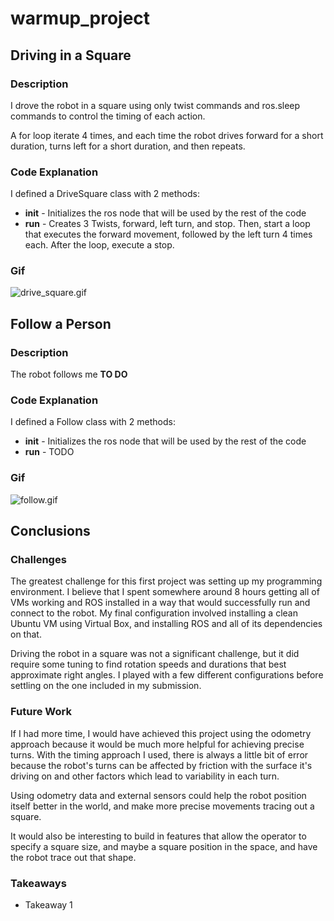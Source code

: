 # warmup_project

## Driving in a Square

### Description

I drove the robot in a square using only twist commands and ros.sleep commands to control the timing of each action.

A for loop iterate 4 times, and each time the robot drives forward for a short duration, turns left for a short duration, and then repeats.

### Code Explanation

I defined a DriveSquare class with 2 methods:

- __init__ - Initializes the ros node that will be used by the rest of the code
- __run__ - Creates 3 Twists, forward, left turn, and stop. Then, start a loop that executes the forward movement, followed by the left turn 4 times each. After the loop, execute a stop.

### Gif

![drive_square.gif](https://github.com/Sshatzkin/warmup_project/blob/main/drive_square.gif)

## Follow a Person

### Description

The robot follows me __TO DO__
### Code Explanation

I defined a Follow class with 2 methods:

- __init__ - Initializes the ros node that will be used by the rest of the code
- __run__ - TODO

### Gif

![follow.gif](https://github.com/Sshatzkin/warmup_project/blob/main/follow.gif)


## Conclusions
### Challenges

The greatest challenge for this first project was setting up my programming environment. I believe that I spent somewhere around 8 hours getting all of VMs working and ROS installed in a way that would successfully run and connect to the robot. My final configuration involved installing a clean Ubuntu VM using Virtual Box, and installing ROS and all of its dependencies on that.

Driving the robot in a square was not a significant challenge, but it did require some tuning to find rotation speeds and durations that best approximate right angles. I played with a few different configurations before settling on the one included in my submission.

### Future Work

If I had more time, I would have achieved this project using the odometry approach because it would be much more helpful for achieving precise turns. With the timing approach I used, there is always a little bit of error because the robot's turns can be affected by friction with the surface it's driving on and other factors which lead to variability in each turn.

Using odometry data and external sensors could help the robot position itself better in the world, and make more precise movements tracing out a square.

It would also be interesting to build in features that allow the operator to specify a square size, and maybe a square position in the space, and have the robot trace out that shape.

### Takeaways

- Takeaway 1
